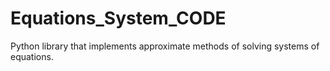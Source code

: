 # Equations_System_CODE
Python library that implements approximate methods of solving systems of equations.
